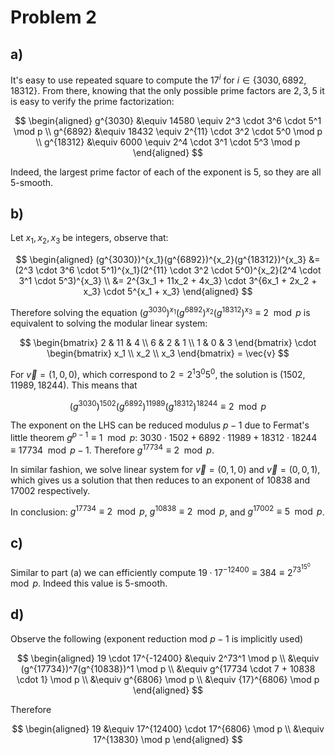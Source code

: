 # Problem 2

## a)
It's easy to use repeated square to compute the $17^{i}$ for $i \in \{3030, 6892, 18312\}$. From there, knowing that the only possible prime factors are $2, 3, 5$ it is easy to verify the prime factorization:

$$
\begin{aligned}
g^{3030} &\equiv 14580 \equiv 2^3 \cdot 3^6 \cdot 5^1 \mod p \\
g^{6892} &\equiv 18432 \equiv 2^{11} \cdot 3^2 \cdot 5^0 \mod p \\
g^{18312} &\equiv 6000 \equiv 2^4 \cdot 3^1 \cdot 5^3 \mod p
\end{aligned}
$$

Indeed, the largest prime factor of each of the exponent is 5, so they are all 5-smooth.

## b)
Let $x_1, x_2, x_3$ be integers, observe that:

$$
\begin{aligned}
(g^{3030})^{x_1}(g^{6892})^{x_2}(g^{18312})^{x_3} 
&= (2^3 \cdot 3^6 \cdot 5^1)^{x_1}(2^{11} \cdot 3^2 \cdot 5^0)^{x_2}(2^4 \cdot 3^1 \cdot 5^3)^{x_3} \\
&= 2^{3x_1 + 11x_2 + 4x_3} \cdot 3^{6x_1 + 2x_2 + x_3} \cdot 5^{x_1 + x_3}
\end{aligned}
$$

Therefore solving the equation $(g^{3030})^{x_1}(g^{6892})^{x_2}(g^{18312})^{x_3} \equiv 2 \mod p$ is equivalent to solving the modular linear system:

$$
\begin{bmatrix}
2 & 11 & 4 \\
6 & 2 & 1 \\
1 & 0 & 3
\end{bmatrix}
\cdot \begin{bmatrix} x_1 \\ x_2 \\ x_3 \end{bmatrix} = \vec{v}
$$

For $\vec{v} = (1, 0, 0)$, which correspond to $2 = 2^1 3^0 5^0$, the solution is $(1502, 11989, 18244)$. This means that

$$
(g^{3030})^{1502}(g^{6892})^{11989}(g^{18312})^{18244} \equiv 2 \mod p
$$

The exponent on the LHS can be reduced modulus $p-1$ due to Fermat's little theorem $g^{p-1} \equiv 1 \mod p$: $3030 \cdot 1502 + 6892 \cdot 11989 + 18312 \cdot 18244 \equiv 17734 \mod p-1$. Therefore $g^{17734} \equiv 2 \mod p$.

In similar fashion, we solve linear system for $\vec{v} = (0, 1, 0)$ and $\vec{v} = (0, 0, 1)$, which gives us a solution that then reduces to an exponent of $10838$ and $17002$ respectively.

In conclusion: $g^{17734} \equiv 2 \mod p$, $g^{10838} \equiv 2 \mod p$, and $g^{17002} \equiv 5 \mod p$.

## c)
Similar to part (a) we can efficiently compute $19 \cdot 17^{-12400} \equiv 384 \equiv 2^73^15^0\mod p$. Indeed this value is 5-smooth.

## d)
Observe the following (exponent reduction mod $p-1$ is implicitly used)

$$
\begin{aligned}
19 \cdot 17^{-12400} &\equiv 2^73^1 \mod p \\
&\equiv (g^{17734})^7(g^{10838})^1 \mod p \\
&\equiv g^{17734 \cdot 7 + 10838 \cdot 1} \mod p \\
&\equiv g^{6806} \mod p \\
&\equiv {17}^{6806} \mod p
\end{aligned}
$$

Therefore

$$
\begin{aligned}
19 &\equiv 17^{12400} \cdot 17^{6806} \mod p \\
&\equiv 17^{13830} \mod p
\end{aligned}
$$
